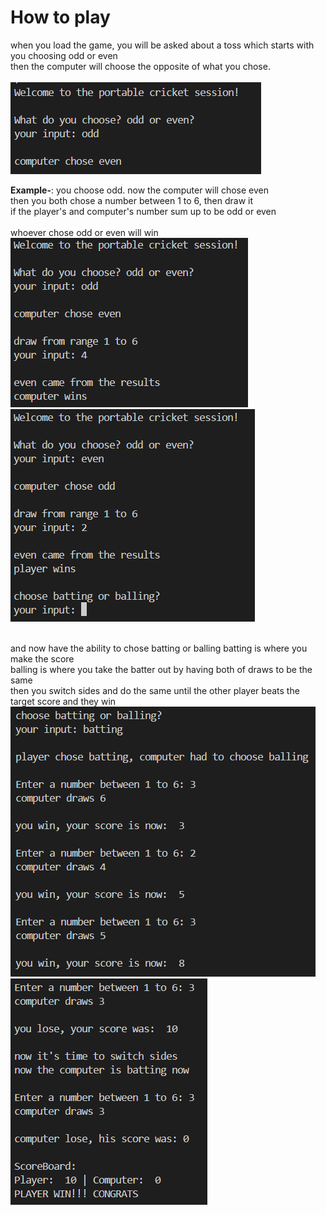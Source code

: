 # How to play

when you load the game, you will be asked about a toss which starts with you choosing odd or even<br>
then the computer will choose the opposite of what you chose.<br><br>
![1](screenshots/1.png)

**Example-**: you choose odd. now the computer will chose even<br>
then you both chose a number between 1 to 6, then draw it<br>
if the player's and computer's number sum up to be odd or even<br><br>
whoever chose odd or even will win <br>
![2](screenshots/2.png)
![3](screenshots/3.png)

<br> and now have the ability to chose batting or balling
batting is where you make the score<br>
balling is where you take the batter out by having both of draws to be the same<br>
then you switch sides and do the same until the other player beats the target score and they win
![4](screenshots/4.png)
![5](screenshots/5.png)
